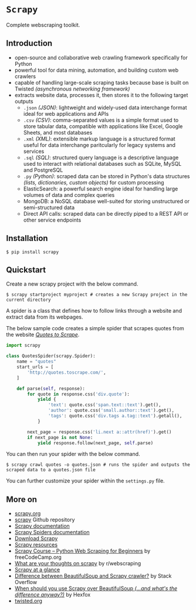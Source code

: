 # `Scrapy`

Complete webscraping toolkit.

## Introduction

* open-source and collaborative web crawling framework specifically for Python
* powerful tool for data mining, automation, and building custom web crawlers
* capable of handling large-scale scraping tasks because base is built on Twisted *(asynchronous networking framework)*
* extracts website data, processes it, then stores it to the following target outputs
    * `.json` *(JSON)*: lightweight and widely-used data interchange format ideal for web applications and APIs
    * `.csv` *(CSV)*: comma-separated values is a simple format used to store tabular data, compatible with applications like Excel, Google Sheets, and most databases
    * `.xml` *(XML)*: extensible markup language is a structured format useful for data interchange paritcularly for legacy systems and services
    * `.sql` *(SQL)*: structured query language is a descriptive language used to interact with relational databases such as SQLite, MySQL and PostgreSQL
    * `.py` *(Python)*: scraped data can be stored in Python's data structures *(lists, dictionaries, custom objects)* for custom processing 
    * ElasticSearch: a powerful search engine ideal for handling large volumes of data and complex queries
    * MongoDB: a NoSQL database well-suited for storing unstructured or semi-structured data
    * Direct API calls: scraped data can be directly piped to a REST API or other service endpoints

## Installation

```console
$ pip install scrapy
```

## Quickstart

Create a new scrapy project with the below command.

```console
$ scrapy startproject myproject # creates a new Scrapy project in the current directory
```

A spider is a class that defines how to follow links through a website and extract data from its webpages. 

The below sample code creates a simple spider that scrapes quotes from the website [*Quotes to Scrape*](http://quotes.toscrape.com/).

```py
import scrapy

class QuotesSpider(scrapy.Spider):
    name = "quotes"
    start_urls = [
        'http://quotes.toscrape.com/',
    ]

    def parse(self, response):
        for quote in response.css('div.quote'):
            yield {
                'text': quote.css('span.text::text').get(),
                'author': quote.css('small.author::text').get(),
                'tags': quote.css('div.tags a.tag::text').getall(),
            }

        next_page = response.css('li.next a::attr(href)').get()
        if next_page is not None:
            yield response.follow(next_page, self.parse)
```

You can then run your spider with the below command.

```console
$ scrapy crawl quotes -o quotes.json # runs the spider and outputs the scraped data to a quotes.json file
``` 

You can further customize your spider within the `settings.py` file. 

## More on

* [scrapy.org](https://scrapy.org/)
* [scrapy](https://github.com/scrapy/scrapy) Github repository
* [Scrapy documentation](https://docs.scrapy.org/en/latest/)
* [Scrapy Spiders documentation](https://docs.scrapy.org/en/latest/topics/spiders.html)
* [Download Scrapy](https://scrapy.org/download/)
* [Scrapy resources](https://scrapy.org/resources/)
* [Scrapy Course – Python Web Scraping for Beginners](https://youtu.be/mBoX_JCKZTE?si=0CbkuRH5xegUs0zw) by freeCodeCamp.org
* [What are your thoughts on scrapy](https://www.reddit.com/r/webscraping/comments/wypsg4/what_are_your_thoughts_on_scrapy/) by r/webscraping
* [Scrapy at a glance](https://docs.scrapy.org/en/latest/intro/overview.html)
* [Difference between BeautifulSoup and Scrapy crawler?](https://stackoverflow.com/questions/19687421/difference-between-beautifulsoup-and-scrapy-crawler) by Stack Overflow
* [When should you use Scrapy over BeautifulSoup *(...and what's the difference anyway?)*](https://hexfox.com/p/scrapy-vs-beautifulsoup/) by Hexfox
* [twisted.org](https://twisted.org/)

